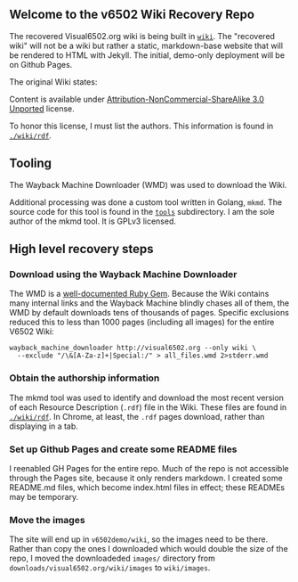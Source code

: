 ## Welcome to the v6502 Wiki Recovery Repo

The recovered Visual6502.org wiki is being built in [`wiki`](./wiki).
The "recovered wiki" will not be a wiki but rather a static, markdown-base website
that will be rendered to HTML with Jekyll. The initial, demo-only deployment will
be on Github Pages.

The original Wiki states:

Content is available under [Attribution-NonCommercial-ShareAlike 3.0 Unported](https://web.archive.org/web/20210405071423/http://creativecommons.org/licenses/by-nc-sa/3.0/) license.

To honor this license, I must list the authors.
This information is found in [`./wiki/rdf`](wiki/rdf).

## Tooling

The Wayback Machine Downloader (WMD) was used to download the Wiki.

Additional processing was done a custom tool written in Golang, `mkmd`.
The source code for this tool is found in the [`tools`](./tools) subdirectory.
I am the sole author of the mkmd tool. It is GPLv3 licensed.

## High level recovery steps

### Download using the Wayback Machine Downloader

The WMD is a [well-documented Ruby Gem](https://github.com/hartator/wayback-machine-downloader).
Because the Wiki contains many internal links and the Wayback Machine blindly chases all of them,
the WMD by default downloads tens of thousands of pages. Specific exclusions reduced this to less
than 1000 pages (including all images) for the entire V6502 Wiki:
```
wayback_machine_downloader http://visual6502.org --only wiki \
  --exclude "/\&[A-Za-z]+|Special:/" > all_files.wmd 2>stderr.wmd
```

### Obtain the authorship information

The mkmd tool was used to identify and download the most recent version
of each Resource Description (`.rdf`) file in the Wiki.
These files are found in [`./wiki/rdf`](wiki/rdf). In Chrome, at least,
the `.rdf` pages download, rather than displaying in a tab.

### Set up Github Pages and create some README files

I reenabled GH Pages for the entire repo. Much of the repo is not accessible through the Pages
site, because it only renders markdown. I created some README.md files, which become index.html
files in effect; these READMEs may be temporary.

### Move the images

The site will end up in `v6502demo/wiki`, so the images need to be there. Rather than copy the
ones I downloaded which would double the size of the repo, I moved the downloadeded `images/`
directory from `downloads/visual6502.org/wiki/images` to `wiki/images`.

